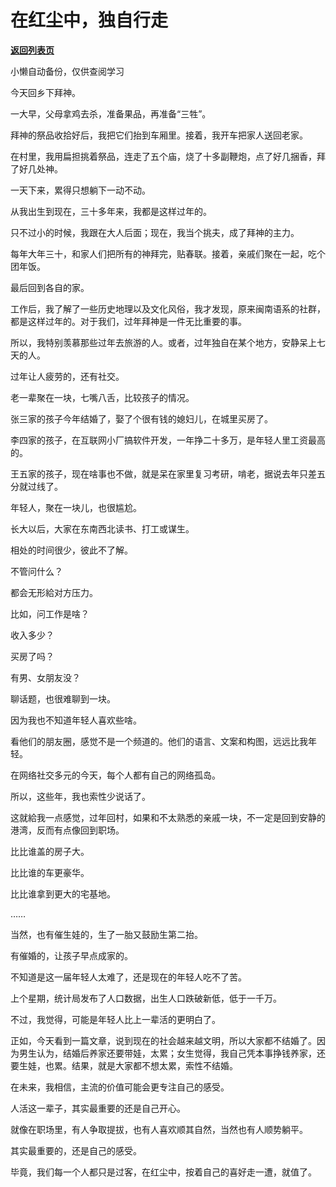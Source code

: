 # 在红尘中，独自行走

[**返回列表页**](/gzh/费曼的小茶馆)

小懒自动备份，仅供查阅学习

今天回乡下拜神。

一大早，父母拿鸡去杀，准备果品，再准备“三牲”。

拜神的祭品收拾好后，我把它们抬到车厢里。接着，我开车把家人送回老家。

在村里，我用扁担挑着祭品，连走了五个庙，烧了十多副鞭炮，点了好几捆香，拜了好几处神。

一天下来，累得只想躺下一动不动。

  

从我出生到现在，三十多年来，我都是这样过年的。

只不过小的时候，我跟在大人后面；现在，我当个挑夫，成了拜神的主力。

每年大年三十，和家人们把所有的神拜完，贴春联。接着，亲戚们聚在一起，吃个团年饭。

最后回到各自的家。

  

工作后，我了解了一些历史地理以及文化风俗，我才发现，原来闽南语系的社群，都是这样过年的。对于我们，过年拜神是一件无比重要的事。

所以，我特别羡慕那些过年去旅游的人。或者，过年独自在某个地方，安静呆上七天的人。

  

过年让人疲劳的，还有社交。

老一辈聚在一块，七嘴八舌，比较孩子的情况。

张三家的孩子今年结婚了，娶了个很有钱的媳妇儿，在城里买房了。

李四家的孩子，在互联网小厂搞软件开发，一年挣二十多万，是年轻人里工资最高的。

王五家的孩子，现在啥事也不做，就是呆在家里复习考研，啃老，据说去年只差五分就过线了。

  

年轻人，聚在一块儿，也很尴尬。

长大以后，大家在东南西北读书、打工或谋生。

相处的时间很少，彼此不了解。

不管问什么？

都会无形給对方压力。

比如，问工作是啥？

收入多少？

买房了吗？

有男、女朋友没？

聊话题，也很难聊到一块。

因为我也不知道年轻人喜欢些啥。

看他们的朋友圈，感觉不是一个频道的。他们的语言、文案和构图，远远比我年轻。

在网络社交多元的今天，每个人都有自己的网络孤岛。

所以，这些年，我也索性少说话了。

  

这就給我一点感觉，过年回村，如果和不太熟悉的亲戚一块，不一定是回到安静的港湾，反而有点像回到职场。

比比谁盖的房子大。

比比谁的车更豪华。

比比谁拿到更大的宅基地。

……

当然，也有催生娃的，生了一胎又鼓励生第二抬。

有催婚的，让孩子早点成家的。

  

不知道是这一届年轻人太难了，还是现在的年轻人吃不了苦。

上个星期，统计局发布了人口数据，出生人口跌破新低，低于一千万。

不过，我觉得，可能是年轻人比上一辈活的更明白了。

正如，今天看到一篇文章，说到现在的社会越来越文明，所以大家都不结婚了。因为男生认为，结婚后养家还要带娃，太累；女生觉得，我自己凭本事挣钱养家，还要生娃，也累。结果，就是大家都不想太累，索性不结婚。  

  

在未来，我相信，主流的价值可能会更专注自己的感受。

人活这一辈子，其实最重要的还是自己开心。

就像在职场里，有人争取提拔，也有人喜欢顺其自然，当然也有人顺势躺平。

其实最重要的，还是自己的感受。

  

毕竟，我们每一个人都只是过客，在红尘中，按着自己的喜好走一遭，就值了。

